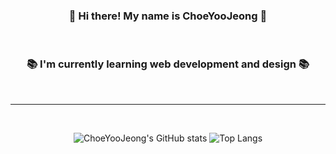 <div align="center">

### 👋 Hi there! My name is ChoeYooJeong 👋

<br/>

### 📚 I'm currently learning web development and design 📚

<br/>

---

<br/>

![ChoeYooJeong's GitHub stats](https://github-readme-stats.vercel.app/api?username=cheezcyj&show_icons=true&theme=gruvbox)
![Top Langs](https://github-readme-stats.vercel.app/api/top-langs/?username=cheezcyj&layout=compact&theme=gruvbox)

</div>
